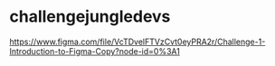 # challengejungledevs
https://www.figma.com/file/VcTDvelFTVzCvt0eyPRA2r/Challenge-1-Introduction-to-Figma-Copy?node-id=0%3A1
